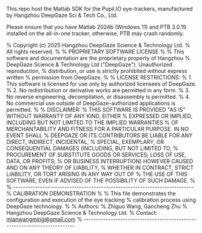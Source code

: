 This repo host the Matlab SDK for the Pupil.IO eye-trackers, manufactured by Hangzhou DeepGaze Sci & Tech Co., Ltd.

Please ensure that you have Matlab 2024b (Windows 11) and PTB 3.0.19 installed on the all-in-one tracker, otherwise, PTB may crash randomly.

% Copyright (c) 2025 Hangzhou DeepGaze Science & Technology Ltd.
% All rights reserved.
%
% PROPRIETARY SOFTWARE LICENSE
%
% This software and documentation are the proprietary property of Hangzhou
% DeepGaze Science & Technology Ltd ("DeepGaze"). Unauthorized reproduction,
% distribution, or use is strictly prohibited without express written
% permission from DeepGaze.
%
% LICENSE RESTRICTIONS:
% 1. This software is licensed for use only by authorized licensees of DeepGaze.
% 2. No redistribution or derivative works are permitted in any form.
% 3. No reverse engineering, decompilation, or disassembly is permitted.
% 4. No commercial use outside of DeepGaze-authorized applications is permitted.
%
% DISCLAIMER:
% THIS SOFTWARE IS PROVIDED "AS IS" WITHOUT WARRANTY OF ANY KIND, EITHER
% EXPRESSED OR IMPLIED, INCLUDING BUT NOT LIMITED TO THE IMPLIED WARRANTIES
% OF MERCHANTABILITY AND FITNESS FOR A PARTICULAR PURPOSE. IN NO EVENT SHALL
% DEEPGAZE OR ITS CONTRIBUTORS BE LIABLE FOR ANY DIRECT, INDIRECT, INCIDENTAL,
% SPECIAL, EXEMPLARY, OR CONSEQUENTIAL DAMAGES (INCLUDING, BUT NOT LIMITED TO,
% PROCUREMENT OF SUBSTITUTE GOODS OR SERVICES; LOSS OF USE, DATA, OR PROFITS;
% OR BUSINESS INTERRUPTION) HOWEVER CAUSED AND ON ANY THEORY OF LIABILITY,
% WHETHER IN CONTRACT, STRICT LIABILITY, OR TORT ARISING IN ANY WAY OUT OF
% THE USE OF THIS SOFTWARE, EVEN IF ADVISED OF THE POSSIBILITY OF SUCH DAMAGE.
%
% --------------------------------------------------------------------------
% CALIBRATION DEMONSTRATION
%
% This file demonstrates the configuration and execution of the eye tracking
% calibration process using DeepGaze technology.
%
% Authors:
%   Zhiguo Wang, Gancheng Zhu
%   Hangzhou DeepGaze Science & Technology Ltd.
%   Contact: mianwangming@gmail.com
% --------------------------------------------------------------------------
